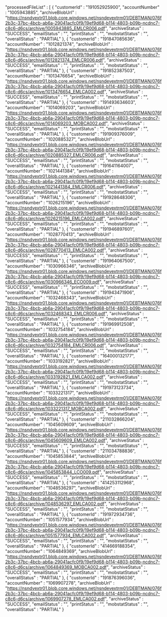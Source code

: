  "processedFileList" : [ {
    "customerId" : "191052925900",
    "accountNumber" : "1005943885",
    "archiveBlobUrl" : "https://nsndvextr01.blob.core.windows.net/nsndevextrm01/DEBTMAN/076f2b3c-37bc-4bcb-ab6a-29041acfc0f9/19ef9d68-b114-4803-b09b-ncdnc7-c8c6-d6cs/archive/1005943885_EMLCR006.pdf",
    "archiveStatus" : "SUCCESS",
    "emailStatus" : "",
    "printStatus" : "",
    "mobstatStatus" : "",
    "overallStatus" : "PARTIAL"
  }, {
    "customerId" : "191847085636",
    "accountNumber" : "1012821374",
    "archiveBlobUrl" : "https://nsndvextr01.blob.core.windows.net/nsndevextrm01/DEBTMAN/076f2b3c-37bc-4bcb-ab6a-29041acfc0f9/19ef9d68-b114-4803-b09b-ncdnc7-c8c6-d6cs/archive/1012821374_EMLCR006.pdf",
    "archiveStatus" : "SUCCESS",
    "emailStatus" : "",
    "printStatus" : "",
    "mobstatStatus" : "",
    "overallStatus" : "PARTIAL"
  }, {
    "customerId" : "191852387503",
    "accountNumber" : "1013476654",
    "archiveBlobUrl" : "https://nsndvextr01.blob.core.windows.net/nsndevextrm01/DEBTMAN/076f2b3c-37bc-4bcb-ab6a-29041acfc0f9/19ef9d68-b114-4803-b09b-ncdnc7-c8c6-d6cs/archive/1013476654_EMLCA002.pdf",
    "archiveStatus" : "SUCCESS",
    "emailStatus" : "",
    "printStatus" : "",
    "mobstatStatus" : "",
    "overallStatus" : "PARTIAL"
  }, {
    "customerId" : "191493634603",
    "accountNumber" : "1014069203",
    "archiveBlobUrl" : "https://nsndvextr01.blob.core.windows.net/nsndevextrm01/DEBTMAN/076f2b3c-37bc-4bcb-ab6a-29041acfc0f9/19ef9d68-b114-4803-b09b-ncdnc7-c8c6-d6cs/archive/1014069203_MOBCA002.pdf",
    "archiveStatus" : "SUCCESS",
    "emailStatus" : "",
    "printStatus" : "",
    "mobstatStatus" : "",
    "overallStatus" : "PARTIAL"
  }, {
    "customerId" : "191909376009",
    "accountNumber" : "1020885327",
    "archiveBlobUrl" : "https://nsndvextr01.blob.core.windows.net/nsndevextrm01/DEBTMAN/076f2b3c-37bc-4bcb-ab6a-29041acfc0f9/19ef9d68-b114-4803-b09b-ncdnc7-c8c6-d6cs/archive/1020885327_EMLCR006.pdf",
    "archiveStatus" : "SUCCESS",
    "emailStatus" : "",
    "printStatus" : "",
    "mobstatStatus" : "",
    "overallStatus" : "PARTIAL"
  }, {
    "customerId" : "191641164007",
    "accountNumber" : "1021441384",
    "archiveBlobUrl" : "https://nsndvextr01.blob.core.windows.net/nsndevextrm01/DEBTMAN/076f2b3c-37bc-4bcb-ab6a-29041acfc0f9/19ef9d68-b114-4803-b09b-ncdnc7-c8c6-d6cs/archive/1021441384_EMLCR006.pdf",
    "archiveStatus" : "SUCCESS",
    "emailStatus" : "",
    "printStatus" : "",
    "mobstatStatus" : "",
    "overallStatus" : "PARTIAL"
  }, {
    "customerId" : "191928648306",
    "accountNumber" : "1026215196",
    "archiveBlobUrl" : "https://nsndvextr01.blob.core.windows.net/nsndevextrm01/DEBTMAN/076f2b3c-37bc-4bcb-ab6a-29041acfc0f9/19ef9d68-b114-4803-b09b-ncdnc7-c8c6-d6cs/archive/1026215196_EMLCA002.pdf",
    "archiveStatus" : "SUCCESS",
    "emailStatus" : "",
    "printStatus" : "",
    "mobstatStatus" : "",
    "overallStatus" : "PARTIAL"
  }, {
    "customerId" : "191946897601",
    "accountNumber" : "1028770413",
    "archiveBlobUrl" : "https://nsndvextr01.blob.core.windows.net/nsndevextrm01/DEBTMAN/076f2b3c-37bc-4bcb-ab6a-29041acfc0f9/19ef9d68-b114-4803-b09b-ncdnc7-c8c6-d6cs/archive/1028770413_EMLCA002.pdf",
    "archiveStatus" : "SUCCESS",
    "emailStatus" : "",
    "printStatus" : "",
    "mobstatStatus" : "",
    "overallStatus" : "PARTIAL"
  }, {
    "customerId" : "191964067500",
    "accountNumber" : "1030966346",
    "archiveBlobUrl" : "https://nsndvextr01.blob.core.windows.net/nsndevextrm01/DEBTMAN/076f2b3c-37bc-4bcb-ab6a-29041acfc0f9/19ef9d68-b114-4803-b09b-ncdnc7-c8c6-d6cs/archive/1030966346_ECO009.pdf",
    "archiveStatus" : "SUCCESS",
    "emailStatus" : "",
    "printStatus" : "",
    "mobstatStatus" : "",
    "overallStatus" : "PARTIAL"
  }, {
    "customerId" : "191943471906",
    "accountNumber" : "1032468343",
    "archiveBlobUrl" : "https://nsndvextr01.blob.core.windows.net/nsndevextrm01/DEBTMAN/076f2b3c-37bc-4bcb-ab6a-29041acfc0f9/19ef9d68-b114-4803-b09b-ncdnc7-c8c6-d6cs/archive/1032468343_EMLCR006.pdf",
    "archiveStatus" : "SUCCESS",
    "emailStatus" : "",
    "printStatus" : "",
    "mobstatStatus" : "",
    "overallStatus" : "PARTIAL"
  }, {
    "customerId" : "191969912508",
    "accountNumber" : "1032754184",
    "archiveBlobUrl" : "https://nsndvextr01.blob.core.windows.net/nsndevextrm01/DEBTMAN/076f2b3c-37bc-4bcb-ab6a-29041acfc0f9/19ef9d68-b114-4803-b09b-ncdnc7-c8c6-d6cs/archive/1032754184_EMLCR006.pdf",
    "archiveStatus" : "SUCCESS",
    "emailStatus" : "",
    "printStatus" : "",
    "mobstatStatus" : "",
    "overallStatus" : "PARTIAL"
  }, {
    "customerId" : "164000132177",
    "accountNumber" : "1033192821",
    "archiveBlobUrl" : "https://nsndvextr01.blob.core.windows.net/nsndevextrm01/DEBTMAN/076f2b3c-37bc-4bcb-ab6a-29041acfc0f9/19ef9d68-b114-4803-b09b-ncdnc7-c8c6-d6cs/archive/1033192821_EMLCA002.pdf",
    "archiveStatus" : "SUCCESS",
    "emailStatus" : "",
    "printStatus" : "",
    "mobstatStatus" : "",
    "overallStatus" : "PARTIAL"
  }, {
    "customerId" : "191973123734",
    "accountNumber" : "1033221317",
    "archiveBlobUrl" : "https://nsndvextr01.blob.core.windows.net/nsndevextrm01/DEBTMAN/076f2b3c-37bc-4bcb-ab6a-29041acfc0f9/19ef9d68-b114-4803-b09b-ncdnc7-c8c6-d6cs/archive/1033221317_MOBCA002.pdf",
    "archiveStatus" : "SUCCESS",
    "emailStatus" : "",
    "printStatus" : "",
    "mobstatStatus" : "",
    "overallStatus" : "PARTIAL"
  }, {
    "customerId" : "211032866204",
    "accountNumber" : "1045609609",
    "archiveBlobUrl" : "https://nsndvextr01.blob.core.windows.net/nsndevextrm01/DEBTMAN/076f2b3c-37bc-4bcb-ab6a-29041acfc0f9/19ef9d68-b114-4803-b09b-ncdnc7-c8c6-d6cs/archive/1045609609_EMLCA002.pdf",
    "archiveStatus" : "SUCCESS",
    "emailStatus" : "",
    "printStatus" : "",
    "mobstatStatus" : "",
    "overallStatus" : "PARTIAL"
  }, {
    "customerId" : "211034788836",
    "accountNumber" : "1045853844",
    "archiveBlobUrl" : "https://nsndvextr01.blob.core.windows.net/nsndevextrm01/DEBTMAN/076f2b3c-37bc-4bcb-ab6a-29041acfc0f9/19ef9d68-b114-4803-b09b-ncdnc7-c8c6-d6cs/archive/1045853844_LCO009.pdf",
    "archiveStatus" : "SUCCESS",
    "emailStatus" : "",
    "printStatus" : "",
    "mobstatStatus" : "",
    "overallStatus" : "PARTIAL"
  }, {
    "customerId" : "414253112968",
    "accountNumber" : "1048536297",
    "archiveBlobUrl" : "https://nsndvextr01.blob.core.windows.net/nsndevextrm01/DEBTMAN/076f2b3c-37bc-4bcb-ab6a-29041acfc0f9/19ef9d68-b114-4803-b09b-ncdnc7-c8c6-d6cs/archive/1048536297_EMLCA002.pdf",
    "archiveStatus" : "SUCCESS",
    "emailStatus" : "",
    "printStatus" : "",
    "mobstatStatus" : "",
    "overallStatus" : "PARTIAL"
  }, {
    "customerId" : "191972934736",
    "accountNumber" : "1051577934",
    "archiveBlobUrl" : "https://nsndvextr01.blob.core.windows.net/nsndevextrm01/DEBTMAN/076f2b3c-37bc-4bcb-ab6a-29041acfc0f9/19ef9d68-b114-4803-b09b-ncdnc7-c8c6-d6cs/archive/1051577934_EMLCA002.pdf",
    "archiveStatus" : "SUCCESS",
    "emailStatus" : "",
    "printStatus" : "",
    "mobstatStatus" : "",
    "overallStatus" : "PARTIAL"
  }, {
    "customerId" : "414669188354",
    "accountNumber" : "1064849369",
    "archiveBlobUrl" : "https://nsndvextr01.blob.core.windows.net/nsndevextrm01/DEBTMAN/076f2b3c-37bc-4bcb-ab6a-29041acfc0f9/19ef9d68-b114-4803-b09b-ncdnc7-c8c6-d6cs/archive/1064849369_MOBCA002.pdf",
    "archiveStatus" : "SUCCESS",
    "emailStatus" : "",
    "printStatus" : "",
    "mobstatStatus" : "",
    "overallStatus" : "PARTIAL"
  }, {
    "customerId" : "191876396036",
    "accountNumber" : "1069907278",
    "archiveBlobUrl" : "https://nsndvextr01.blob.core.windows.net/nsndevextrm01/DEBTMAN/076f2b3c-37bc-4bcb-ab6a-29041acfc0f9/19ef9d68-b114-4803-b09b-ncdnc7-c8c6-d6cs/archive/1069907278_EMLCA002.pdf",
    "archiveStatus" : "SUCCESS",
    "emailStatus" : "",
    "printStatus" : "",
    "mobstatStatus" : "",
    "overallStatus" : "PARTIAL"
  }
